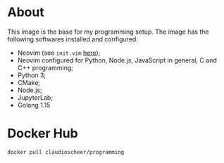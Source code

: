 # About

This image is the base for my programming setup. The image has the following softwares installed and configured:

- Neovim (see `init.vim` [here](https://raw.githubusercontent.com/claudioscheer/dotfiles/master/.config/nvim/init.vim));
- Neovim configured for Python, Node.js, JavaScript in general, C and C++ programming;
- Python 3;
- CMake;
- Node.js;
- JupyterLab;
- Golang 1.15


# Docker Hub

```
docker pull claudioscheer/programming
```
